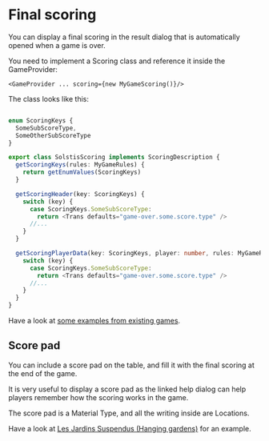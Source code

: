 # Final scoring

You can display a final scoring in the result dialog that is automatically opened when a game is over.

You need to implement a Scoring class and reference it inside the GameProvider:

`<GameProvider ... scoring={new MyGameScoring()}/>`

The class looks like this:

```typescript jsx

enum ScoringKeys {
  SomeSubScoreType,
  SomeOtherSubScoreType
}

export class SolstisScoring implements ScoringDescription {
  getScoringKeys(rules: MyGameRules) {
    return getEnumValues(ScoringKeys)
  }

  getScoringHeader(key: ScoringKeys) {
    switch (key) {
      case ScoringKeys.SomeSubScoreType:
        return <Trans defaults="game-over.some.score.type" />
      //...
    }
  }

  getScoringPlayerData(key: ScoringKeys, player: number, rules: MyGameRules) {
    switch (key) {
      case ScoringKeys.SomeSubScoreType:
        return <Trans defaults="game-over.some.score.type" />
      //...
    }
  }
}
```

Have a look at [some examples from existing games](https://github.com/search?q=org%3Agamepark+%22implements+ScoringDescription%22&type=code).

## Score pad

You can include a score pad on the table, and fill it with the final scoring at the end of the game.

It is very useful to display a score pad as the linked help dialog can help players remember how the scoring works in the game.

The score pad is a Material Type, and all the writing inside are Locations.

Have a look at [Les Jardins Suspendus (Hanging gardens)](https://github.com/gamepark/les-jardins-suspendus/blob/main/app/src/material/ScorePadDescription.ts) for an example.
